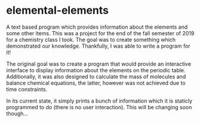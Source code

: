 # elemental-elements
A text based program which provides information about the elements and some other items.
This was a project for the end of the fall semester of 2019 for a chemistry class I took. The goal was to create something which demonstrated our knowledge.
Thankfully, I was able to write a program for it!

The original goal was to create a program that would provide an interactive interface to display information about the elements on the periodic table.
Additionally, it was also designed to calculate the mass of molecules and balance chemical equations, the latter, however was not achieved due to time constraints.

In its current state, it simply prints a bunch of information which it is staticly programmed to do (there is no user interaction). This will be changing soon though...
